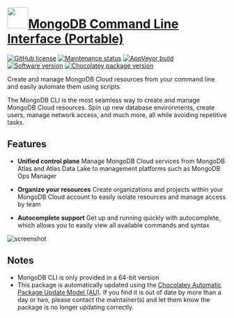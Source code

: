# [<img src="https://cdn.jsdelivr.net/gh/dgalbraith/chocolatey-packages@0be6f44308aeb981f08bca54c9e9a38ed158a326/icons/mongodb-cli.png" width="48" height="48" />MongoDB Command Line Interface (Portable)](https://chocolatey.org/packages/mongodb-cli.portable)

[![GitHub license](https://img.shields.io/github/license/mongodb/mongocli)](https://github.com/mongodb/mongocli/blob/master/LICENSE)
[![Maintenance status](https://img.shields.io/badge/maintained%3F-yes-green.svg)](https://gitHub.com/dgalbraith/chocolatey-packages/graphs/commit-activity)
[![AppVeyor build](https://img.shields.io/appveyor/ci/dgalbraith/chocolatey-packages)](https://ci.appveyor.com/project/dgalbraith/chocolatey-packages)
[![Software version](https://img.shields.io/badge/Source-v1.28.1-blue)](https://github.com/mongodb/mongocli/releases/tag/v1.28.1)
[![Chocolatey package version](https://img.shields.io/chocolatey/v/mongodb-cli.portable?label=Chocolatey)](https://chocolatey.org/packages/mongodb-cli.portable)

Create and manage MongoDB Cloud resources from your command line and easily automate them using scripts

The MongoDB CLI is the most seamless way to create and manage MongoDB Cloud resources. Spin up new database
environments, create users, manage network access, and much more, all while avoiding repetitive tasks.

## Features

* **Unified control plane** Manage MongoDB Cloud services from MongoDB Atlas and Atlas Data Lake to management
platforms such as MongoDB Ops Manager

* **Organize your resources** Create organizations and projects within your MongoDB Cloud account to easily isolate
resources and manage access by team

* **Autocomplete support** Get up and running quickly with autocomplete, which allows you to easily view all available
commands and syntax

![screenshot](https://cdn.jsdelivr.net/gh/dgalbraith/chocolatey-packages@0be6f44308aeb981f08bca54c9e9a38ed158a326/automatic/mongodb-cli/screenshot.png)

## Notes

* MongoDB CLI is only provided in a 64-bit version
* This package is automatically updated using the [Chocolatey Automatic Package Update Model (AU)](https://github.com/majkinetor/au/blob/master/README.md).
If you find it is out of date by more than a day or two, please contact the maintainer(s) and let them know the package is no longer updating correctly.
